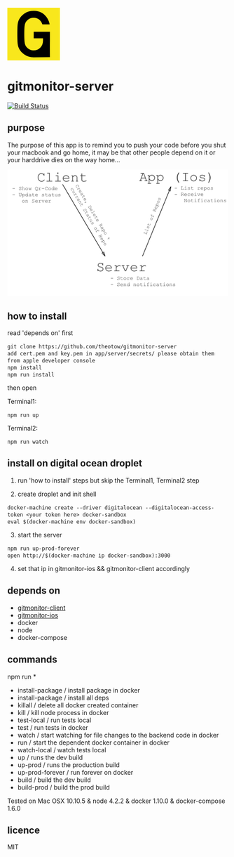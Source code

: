 ![logo](https://github.com/theotow/gitmonitor-server/raw/master/github/120x120.png "logo")

# gitmonitor-server
[![Build Status](https://travis-ci.org/theotow/gitmonitor-server.svg?branch=master)](https://travis-ci.org/theotow/gitmonitor-server)

## purpose

The purpose of this app is to remind you to push your code before you shut your macbook and go home, it may be that other people depend on it or your harddrive dies on the way home...

![flow](https://github.com/theotow/gitmonitor-server/raw/master/github/flow.png "flow")

## how to install

read 'depends on' first
```
git clone https://github.com/theotow/gitmonitor-server
add cert.pem and key.pem in app/server/secrets/ please obtain them from apple developer console
npm install
npm run install
```

then open

Terminal1:
```
npm run up
```

Terminal2:
```
npm run watch
```

## install on digital ocean droplet

1. run 'how to install' steps but skip the Terminal1, Terminal2 step

2. create droplet and init shell

```
docker-machine create --driver digitalocean --digitalocean-access-token <your token here> docker-sandbox
eval $(docker-machine env docker-sandbox)     

```
3. start the server
```
npm run up-prod-forever
open http://$(docker-machine ip docker-sandbox):3000
```
4. set that ip in gitmonitor-ios && gitmonitor-client accordingly

## depends on

* [gitmonitor-client](https://github.com/theotow/gitmonitor-client)
* [gitmonitor-ios](https://github.com/theotow/gitmonitor-ios)
* docker
* node
* docker-compose

## commands

npm run *

* install-package / install package in docker
* install-package / install all deps
* killall / delete all docker created container
* kill / kill node process in docker
* test-local / run tests local
* test / run tests in docker
* watch / start watching for file changes to the backend code in docker
* run / start the dependent docker container in docker
* watch-local / watch tests local
* up / runs the dev build
* up-prod / runs the production build
* up-prod-forever / run forever on docker
* build / build the dev build
* build-prod / build the prod build



Tested on Mac OSX 10.10.5 & node 4.2.2 & docker 1.10.0 & docker-compose 1.6.0

## licence

MIT
